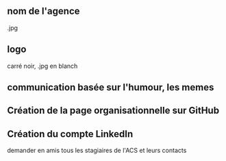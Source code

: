 ## nom de l'agence
.jpg

## logo
carré noir, .jpg en blanch

## communication basée sur l'humour, les memes

## Création de la page organisationnelle sur GitHub

## Création du compte LinkedIn
demander en amis tous les stagiaires de l'ACS et leurs contacts